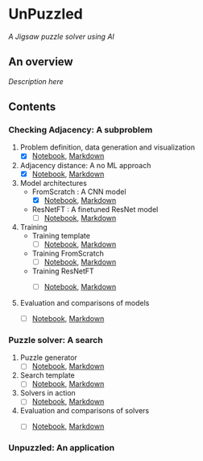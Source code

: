 # UnPuzzled
_A Jigsaw puzzle solver using AI_


## An overview


_Description here_



## Contents

### Checking Adjacency: A subproblem

   1. Problem definition, data generation and visualization
      - [x] [Notebook](CheckingAdjacency/DatasetGeneration/Checking_adjacency_dataset.ipynb), [Markdown](CheckingAdjacency/DatasetGeneration/Checking_adjacency_dataset.md)
     
   2. Adjacency distance: A no ML approach
      - [x] [Notebook](CheckingAdjacency/AdjacencyDistance/Adjacency_distance.ipynb), [Markdown](CheckingAdjacency/AdjacencyDistance/Adjacency_distance.md)
     
   3. Model architectures
      - FromScratch : A CNN model
        - [x] [Notebook](CheckingAdjacency/ModelArchitectures/FromScratch_CNN.ipynb), [Markdown](CheckingAdjacency/ModelArchitectures/FromScratch_CNN.md) 
       
      - ResNetFT : A finetuned ResNet model 
        - [ ] [Notebook](), [Markdown]()
       
   4. Training
      -  Training template 
         - [ ] [Notebook](), [Markdown]()
         
      -  Training FromScratch
         - [ ] [Notebook](), [Markdown]()
         
      -  Training ResNetFT
         - [ ] [Notebook](), [Markdown]()
      
       
   5. Evaluation and comparisons of models
      - [ ] [Notebook](), [Markdown]()


### Puzzle solver: A search

1. Puzzle generator
   - [ ] [Notebook](), [Markdown]()

2. Search template
   - [ ] [Notebook](), [Markdown]()

3. Solvers in action
   - [ ] [Notebook](), [Markdown]()

4. Evaluation and comparisons of solvers
   - [ ] [Notebook](), [Markdown]()


### Unpuzzled: An application


 
 
 


